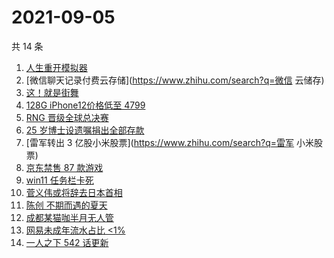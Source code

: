# 2021-09-05

共 14 条

<!-- BEGIN -->
<!-- 最后更新时间 Sun Sep 05 2021 12:16:33 GMT+0800 (China Standard Time) -->

1. [人生重开模拟器](https://www.zhihu.com/search?q=人生重开模拟器)
1. [微信聊天记录付费云存储](https://www.zhihu.com/search?q=微信 云储存)
1. [这！就是街舞](https://www.zhihu.com/search?q=这就是街舞)
1. [128G iPhone12价格低至 4799](https://www.zhihu.com/search?q=iPhone12)
1. [RNG 晋级全球总决赛](https://www.zhihu.com/search?q=RNG)
1. [25 岁博士设遗嘱捐出全部存款](https://www.zhihu.com/search?q=博士捐出全部存款)
1. [雷军转出 3 亿股小米股票](https://www.zhihu.com/search?q=雷军 小米股票)
1. [京东禁售 87 款游戏](https://www.zhihu.com/search?q=禁售游戏)
1. [win11 任务栏卡死](https://www.zhihu.com/search?q=windows任务栏)
1. [菅义伟或将辞去日本首相](https://www.zhihu.com/search?q=菅义伟)
1. [陈创 不期而遇的夏天](https://www.zhihu.com/search?q=不期而遇的夏天)
1. [成都某猫咖半月无人管](https://www.zhihu.com/search?q=成都猫咖)
1. [网易未成年流水占比 <1%](https://www.zhihu.com/search?q=网易游戏)
1. [一人之下 542 话更新](https://www.zhihu.com/search?q=一人之下)

<!-- END -->
